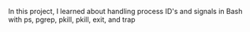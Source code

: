 In this project, I learned about handling process ID's and signals in Bash with ps, pgrep, pkill, pkill, exit, and trap
